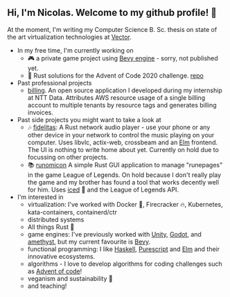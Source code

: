 ## Hi, I'm Nicolas. Welcome to my github profile! 🐣

<!--
**nicmr/nicmr** is a ✨ _special_ ✨ repository because its `README.md` (this file) appears on your GitHub profile.

Here are some ideas to get you started:

- 🔭 I’m currently working on ...
- 🌱 I’m currently learning ...
- 👯 I’m looking to collaborate on ...
- 🤔 I’m looking for help with ...
- 💬 Ask me about ...
- 📫 How to reach me: ...
- 😄 Pronouns: ...
- ⚡ Fun fact: ...
-->

At the moment, I'm writing my Computer Science B. Sc. thesis on state of the art virtualization technologies at [Vector](https://www.vector.com).


- In my free time, I'm currently working on
  - 🎮 a private game project using [Bevy engine](https://github.com/bevyengine/bevy) - sorry, not published yet.
  - 🎄 Rust solutions for the Advent of Code 2020 challenge. [repo](https://github.com/nicmr/aoc2020)
- Past professional projects
  - [billing](https://github.com/nicmr/billing). An open source application I developed during my internship at NTT Data. Attributes AWS resource usage of a single billing account to multiple tenants by resource tags and generates billing invoices.
- Past side projects you might want to take a look at
  - 🎶 [fidelitas](https://github.com/nicmr/fidelitas): A Rust network audio player - use your phone or any other device in your network to control the music playing on your computer. Uses libvlc, actix-web, crossbeam and an [Elm](https://elm-lang.org/) frontend. The UI is nothing to write home about yet. Currently on hold due to focussing on other projects.
  - 📚 [runomicon](https://github.com/nicmr/runomicon/blob/master/src/main.rs) A simple Rust GUI application to manage "runepages" in the game League of Legends. On hold because I don't really play the game and my brother has found a tool that works decently well for him. Uses [iced](https://github.com/hecrj/iced) 🧊 and the League of Legends API.
- I'm interested in
  - virtualization: I've worked with Docker 🐳, Firecracker 🔥, Kubernetes, kata-containers, containerd/ctr
  - distributed systems
  - All things Rust 🦀
  - game engines: I've previously worked with [Unity](https://unity.com/), [Godot](https://godotengine.org/), and [amethyst](https://amethyst.rs/), but my current favourite is [Bevy](https://github.com/bevyengine/bevy).
  - functional programming: I like [Haskell](https://www.haskell.org/), [Purescript](https://www.purescript.org/) and [Elm](https://elm-lang.org/) and their innovative ecosystems.
  - algorithms - I love to develop algorithms for coding challenges such as [Advent of code](https://adventofcode.com/)!
  - veganism and sustainability 🌱
  - and teaching!

